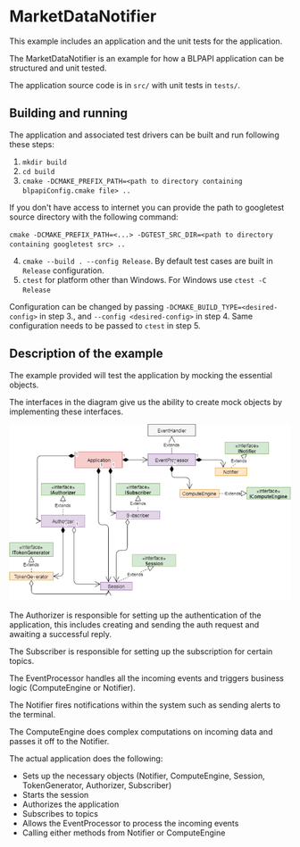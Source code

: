 # MarketDataNotifier

This example includes an application and the unit tests for the application.

The MarketDataNotifier is an example for how a BLPAPI application can be
structured and unit tested.

The application source code is in `src/` with unit tests in `tests/`.

## Building and running

The application and associated test drivers can be built and run following
these steps:

1. `mkdir build`
2. `cd build`
3. `cmake -DCMAKE_PREFIX_PATH=<path to directory containing blpapiConfig.cmake file> ..`

If you don't have access to internet you can provide the path to googletest
source directory with the following command:

   `cmake -DCMAKE_PREFIX_PATH=<...> -DGTEST_SRC_DIR=<path to directory containing googletest src> ..`

4. `cmake --build . --config Release`. By default test cases are built in `Release` configuration.
5. `ctest` for platform other than Windows. For Windows use `ctest -C Release`

Configuration can be changed by passing `-DCMAKE_BUILD_TYPE=<desired-config>`
in step 3., and `--config <desired-config>` in step 4. Same configuration needs
to be passed to `ctest` in step 5.

## Description of the example

The example provided will test the application by mocking the essential objects.

The interfaces in the diagram give us the ability to create mock objects by
implementing these interfaces.

![](./diagram.png)

The Authorizer is responsible for setting up the authentication of the
application, this includes creating and sending the auth request and awaiting a
successful reply.

The Subscriber is responsible for setting up the subscription for certain topics.

The EventProcessor handles all the incoming events and triggers business logic
(ComputeEngine or Notifier).

The Notifier fires notifications within the system such as sending alerts to
the terminal.

The ComputeEngine does complex computations on incoming data and passes it off
to the Notifier.

The actual application does the following:

 * Sets up the necessary objects (Notifier, ComputeEngine, Session,
   TokenGenerator, Authorizer, Subscriber)
 * Starts the session
 * Authorizes the application
 * Subscribes to topics
 * Allows the EventProcessor to process the incoming events
 * Calling either methods from Notifier or ComputeEngine
